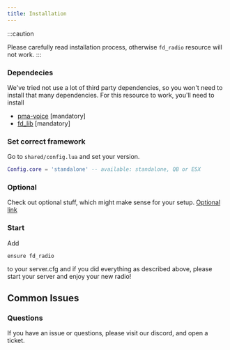 ```yaml
---
title: Installation
---
```


:::caution

Please carefully read installation process, otherwise `fd_radio` resource will not work.
:::

### Dependecies

We've tried not use a lot of third party dependencies, so you won't need to install that many dependencies. For this resource to work, you'll need to install
- [pma-voice](https://github.com/AvarianKnight/pma-voice) [mandatory]
- [fd_lib](https://github.com/FelisDevelopment/fd_lib) [mandatory]

### Set correct framework
Go to `shared/config.lua` and set your version.
```lua
Config.core = 'standalone' -- available: standalone, QB or ESX
```

### Optional
Check out optional stuff, which might make sense for your setup. [Optional link](http://localhost:3000/docs/fd_radio/optional)

### Start

Add
```
ensure fd_radio
```
to your server.cfg and if you did everything as described above, please start your server and enjoy your new radio!

## Common Issues

### Questions

If you have an issue or questions, please visit our discord, and open a ticket.
